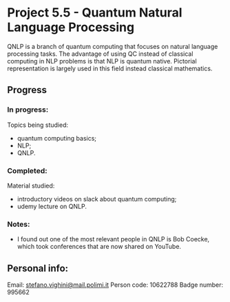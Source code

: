 # Project 5.5 - Quantum Natural Language Processing

QNLP is a branch of quantum computing that focuses on natural language processing tasks. 
The advantage of using QC instead of classical computing in NLP problems is that NLP is quantum native. 
Pictorial representation is largely used in this field instead classical mathematics.

## Progress

### In progress:

Topics being studied:
* quantum computing basics;
* NLP;
* QNLP.

### Completed:

Material studied:
* introductory videos on slack about quantum computing;
* udemy lecture on QNLP.

### Notes:

* I found out one of the most relevant people in QNLP is Bob Coecke, which took conferences that are now shared on YouTube.

## Personal info: 

Email: stefano.vighini@mail.polimi.it
Person code: 10622788
Badge number: 995662